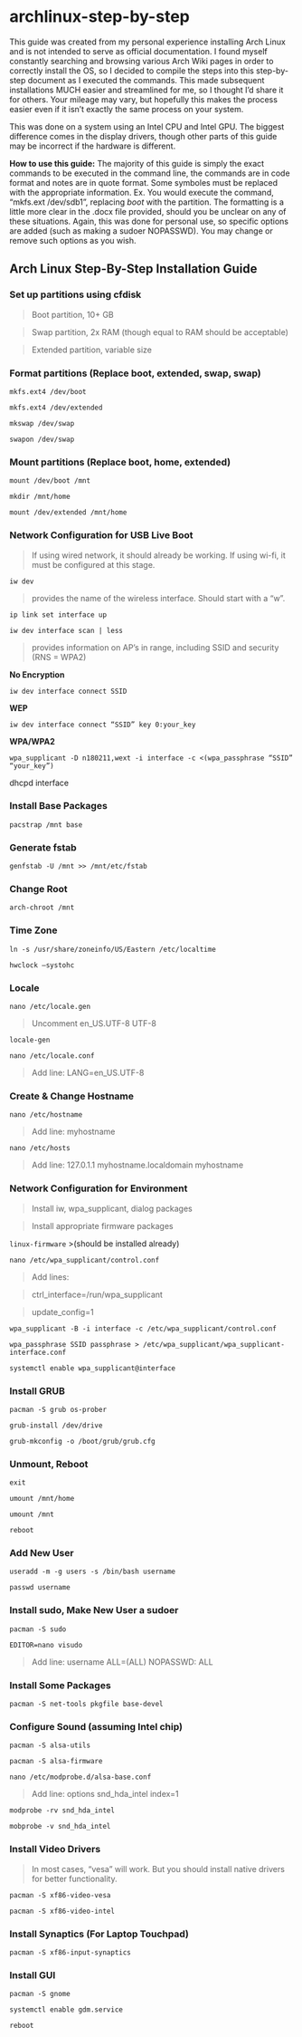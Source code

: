 # archlinux-step-by-step

<p>This guide was created from my personal experience installing Arch Linux and is not intended to serve as official documentation. I found myself constantly searching and browsing various Arch Wiki pages in order to correctly install the OS, so I decided to compile the steps into this step-by-step document as I executed the commands. This made subsequent installations MUCH easier and streamlined for me, so I thought I’d share it for others. Your mileage may vary, but hopefully this makes the process easier even if it isn’t exactly the same process on your system.</p>
<p>This was done on a system using an Intel CPU and Intel GPU. The biggest difference comes in the display drivers, though other parts of this guide may be incorrect if the hardware is different.</p>

**How to use this guide:** The majority of this guide is simply the exact commands to be executed in the command line, the commands are in code format and notes are in quote format. Some symboles must be replaced with the appropriate information. Ex. You would execute the command, “mkfs.ext /dev/sdb1”, replacing *boot* with the partition. The formatting is a little more clear in the .docx file provided, should you be unclear on any of these situations.
Again, this was done for personal use, so specific options are added (such as making a sudoer NOPASSWD). You may change or remove such options as you wish.

## Arch Linux Step-By-Step Installation Guide

### Set up partitions using cfdisk
>Boot partition, 10+ GB

>Swap partition, 2x RAM (though equal to RAM should be acceptable)

>Extended partition, variable size

### Format partitions (Replace boot, extended, swap, swap)
`mkfs.ext4 /dev/boot`
	
`mkfs.ext4 /dev/extended`
	
`mkswap /dev/swap`
	
`swapon /dev/swap`

### Mount partitions (Replace boot, home, extended)
`mount /dev/boot /mnt`

`mkdir /mnt/home`

`mount /dev/extended /mnt/home`

### Network Configuration for USB Live Boot
>If using wired network, it should already be working. If using wi-fi, it must be configured at this stage.

`iw dev`

>provides the name of the wireless interface. Should start with a “w”.

`ip link set interface up`

`iw dev interface scan | less`

>provides information on AP’s in range, including SSID and security (RNS = WPA2)	

**No Encryption**

`iw dev interface connect SSID`

**WEP**

`iw dev interface connect “SSID” key 0:your_key`

**WPA/WPA2**

`wpa_supplicant -D n180211,wext -i interface -c <(wpa_passphrase “SSID” “your_key”)`

dhcpd interface

### Install Base Packages
`pacstrap /mnt base`
### Generate fstab
`genfstab -U /mnt >> /mnt/etc/fstab`
### Change Root
`arch-chroot /mnt`
### Time Zone
`ln -s /usr/share/zoneinfo/US/Eastern /etc/localtime`

`hwclock –systohc`
### Locale
`nano /etc/locale.gen`

>Uncomment en_US.UTF-8 UTF-8

`locale-gen`

`nano /etc/locale.conf`

>Add line: LANG=en_US.UTF-8

### Create & Change Hostname
`nano /etc/hostname`

>Add line: myhostname

`nano /etc/hosts`

>Add line: 127.0.1.1 myhostname.localdomain myhostname

### Network Configuration for Environment
>Install iw, wpa_supplicant, dialog packages

>Install appropriate firmware packages

`linux-firmware` >(should be installed already)

`nano /etc/wpa_supplicant/control.conf`
>Add lines:

>ctrl_interface=/run/wpa_supplicant

>update_config=1

`wpa_supplicant -B -i interface -c /etc/wpa_supplicant/control.conf`

`wpa_passphrase SSID passphrase > /etc/wpa_supplicant/wpa_supplicant-interface.conf`

`systemctl enable wpa_supplicant@interface`

### Install GRUB
`pacman -S grub os-prober`

`grub-install /dev/drive`

`grub-mkconfig -o /boot/grub/grub.cfg`

### Unmount, Reboot
`exit`

`umount /mnt/home`

`umount /mnt`

`reboot`
### Add New User
`useradd -m -g users -s /bin/bash username`

`passwd username`
### Install sudo, Make New User a sudoer
`pacman -S sudo`

`EDITOR=nano visudo`

>Add line: username ALL=(ALL) NOPASSWD: ALL

### Install Some Packages
`pacman -S net-tools pkgfile base-devel`
### Configure Sound (assuming Intel chip)
`pacman -S alsa-utils`

`pacman -S alsa-firmware`

`nano /etc/modprobe.d/alsa-base.conf`

>Add line: options snd_hda_intel index=1

`modprobe -rv snd_hda_intel`

`mobprobe -v snd_hda_intel`
### Install Video Drivers
> In most cases, “vesa” will work. But you should install native drivers for better functionality.

`pacman -S xf86-video-vesa`

`pacman -S xf86-video-intel`
### Install Synaptics (For Laptop Touchpad)
`pacman -S xf86-input-synaptics`
### Install GUI
`pacman -S gnome`

`systemctl enable gdm.service`

`reboot`



